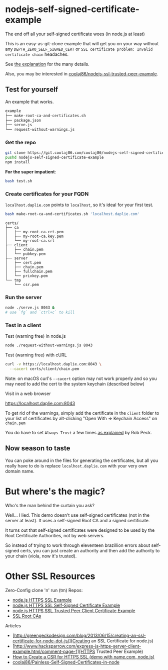 nodejs-self-signed-certificate-example
======================================

The end off all your self-signed certificate woes (in node.js at least)

This is an easy-as-git-clone example that will get you on your way without
any `DEPTH_ZERO_SELF_SIGNED_CERT` or `SSL certificate problem: Invalid certificate chain` headaches.

See
[the explanation](https://github.com/coolaj86/node-ssl-root-cas/wiki/Painless-Self-Signed-Certificates-in-node.js) for
the many details.

Also, you may be interested in [coolaj86/nodejs-ssl-trusted-peer-example](https://git.coolaj86.com/coolaj86/nodejs-ssl-trusted-peer-example).

Test for yourself
---

An example that works.

```bash
example
├── make-root-ca-and-certificates.sh
├── package.json
├── serve.js
└── request-without-warnings.js
```

### Get the repo

```bash
git clone https://git.coolaj86.com/coolaj86/nodejs-self-signed-certificate-example.git
pushd nodejs-self-signed-certificate-example
npm install
```

**For the super impatient**:

```bash
bash test.sh
```

### Create certificates for your FQDN

`localhost.daplie.com` points to `localhost`, so it's ideal for your first test.

```bash
bash make-root-ca-and-certificates.sh 'localhost.daplie.com'
```

```
certs/
├── ca
│   ├── my-root-ca.crt.pem
│   ├── my-root-ca.key.pem
│   └── my-root-ca.srl
├── client
│   ├── chain.pem
│   └── pubkey.pem
├── server
│   ├── cert.pem
│   ├── chain.pem
│   ├── fullchain.pem
│   └── privkey.pem
└── tmp
    └── csr.pem
```

### Run the server

```bash
node ./serve.js 8043 &
# use `fg` and `ctrl+c` to kill
```


### Test in a client

Test (warning free) in node.js

```bash
node ./request-without-warnings.js 8043
```

Test (warning free) with cURL

```bash
curl -v https://localhost.daplie.com:8043 \
  --cacert certs/client/chain.pem
```

Note: on macOS curl's `--cacert` option may not work properly
and so you may need to add the cert to the system keychain (described below)

Visit in a web browser

<https://localhost.daplie.com:8043>

To get rid of the warnings, simply add the certificate in the `client` folder
to your list of certificates by alt-clicking "Open With => Keychain Access"
on `chain.pem`

You do have to set `Always Trust` a few times
[as explained](http://www.robpeck.com/2010/10/google-chrome-mac-os-x-and-self-signed-ssl-certificates/#.U8RqrI1dVd8) by Rob Peck.

Now season to taste
---

You can poke around in the files for generating the certificates,
but all you really have to do is replace `localhost.daplie.com`
with your very own domain name.

But where's the magic?
====

Who's the man behind the curtain you ask?

Well... I lied. This demo doesn't use self-signed certificates
(not in the server at least).
It uses a self-signed Root CA and a signed certificate.

It turns out that self-signed certificates were designed to be
used by the Root Certificate Authorities, not by web servers.

So instead of trying to work through eleventeen brazillion errors
about self-signed certs, you can just create an authority and then
add the authority to your chain (viola, now it's trusted).

Other SSL Resources
=========

Zero-Config clone 'n' run (tm) Repos:


* [node.js HTTPS SSL Example](https://github.com/coolaj86/nodejs-ssl-example)
* [node.js HTTPS SSL Self-Signed Certificate Example](https://git.coolaj86.com/coolaj86/nodejs-self-signed-certificate-example)
* [node.js HTTPS SSL Trusted Peer Client Certificate Example](https://github.com/coolaj86/nodejs-ssl-trusted-peer-example)
* [SSL Root CAs](https://github.com/coolaj86/node-ssl-root-cas)

Articles

* [http://greengeckodesign.com/blog/2013/06/15/creating-an-ssl-certificate-for-node-dot-js/](Creating an SSL Certificate for node.js)
* [http://www.hacksparrow.com/express-js-https-server-client-example.html/comment-page-1](HTTPS Trusted Peer Example)
* [How to Create a CSR for HTTPS SSL (demo with name.com, node.js)](http://blog.coolaj86.com/articles/how-to-create-a-csr-for-https-tls-ssl-rsa-pems/)
* [coolaj86/Painless-Self-Signed-Certificates-in-node](https://github.com/coolaj86/node-ssl-root-cas/wiki/Painless-Self-Signed-Certificates-in-node.js)
